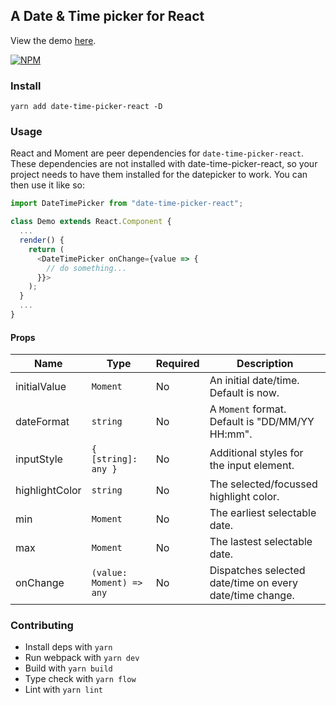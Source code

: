 ## A Date & Time picker for React

View the demo [here](https://kjkta.github.io/date-time-picker-react/).

[![NPM](https://nodei.co/npm/date-time-picker-react.png)](https://nodei.co/npm/date-time-picker-react/)

### Install

`yarn add date-time-picker-react -D`

### Usage

React and Moment are peer dependencies for `date-time-picker-react`. These dependencies are not installed with date-time-picker-react, so your project needs to have them installed for the datepicker to work. You can then use it like so:

```js
import DateTimePicker from "date-time-picker-react";

class Demo extends React.Component {
  ...
  render() {
    return (
      <DateTimePicker onChange={value => {
        // do something...
      }}>
    );
  }
  ...
}
```

#### Props

Name | Type | Required | Description
---|---|---|---
initialValue | `Moment` | No | An initial date/time. Default is now.
dateFormat | `string` | No | A `Moment` format. Default is "DD/MM/YY HH:mm".
inputStyle | `{ [string]: any }` | No | Additional styles for the input element.
highlightColor | `string` | No | The selected/focussed highlight color.
min | `Moment` | No | The earliest selectable date.
max | `Moment` | No | The lastest selectable date.
onChange | `(value: Moment) => any` | No | Dispatches selected date/time on every date/time change.

### Contributing

- Install deps with `yarn`
- Run webpack with `yarn dev`
- Build with `yarn build`
- Type check with `yarn flow`
- Lint with `yarn lint`